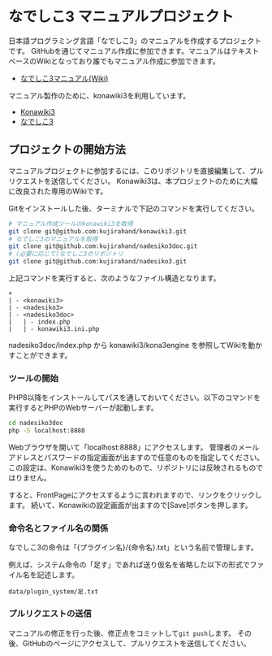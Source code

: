 # なでしこ3 マニュアルプロジェクト

日本語プログラミング言語「なでしこ3」のマニュアルを作成するプロジェクトです。
GitHubを通じてマニュアル作成に参加できます。マニュアルはテキストベースのWikiとなっており誰でもマニュアル作成に参加できます。

- [なでしこ3マニュアル(Wiki)](https://nadesi.com/v3/doc/)

マニュアル製作のために、konawiki3を利用しています。

- [Konawiki3](https://github.com/kujirahand/konawiki3)
- [なでしこ3](https://nadesi.com/doc3/)

## プロジェクトの開始方法

マニュアルプロジェクトに参加するには、このリポジトリを直接編集して、プルリクエストを送信してください。
Konawiki3は、本プロジェクトのために大幅に改良された専用のWikiです。

Gitをインストールした後、ターミナルで下記のコマンドを実行してください。

```sh
# マニュアル作成ツールのkonawiki3を取得
git clone git@github.com:kujirahand/konawiki3.git
# なでしこ3のマニュアルを取得
git clone git@github.com:kujirahand/nadesiko3doc.git
# (必要に応じて)なでしこ3のリポジトリ
git clone git@github.com:kujirahand/nadesiko3.git
```

上記コマンドを実行すると、次のようなファイル構造となります。

```
+
| - <konawiki3>
| - <nadesiko3>
| - <nadesiko3doc>
|   | - index.php
|   | - konawiki3.ini.php
```

nadesiko3doc/index.php から konawiki3/kona3engine を参照してWikiを動かすことができます。

### ツールの開始

PHP8以降をインストールしてパスを通しておいてください。以下のコマンドを実行するとPHPのWebサーバーが起動します。

```sh
cd nadesiko3doc
php -S localhost:8888
```

Webブラウザを開いて「localhost:8888」にアクセスします。
管理者のメールアドレスとパスワードの指定画面が出ますので任意のものを指定してください。
この設定は、Konawiki3を使うためのもので、リポジトリには反映されるものではりません。

すると、FrontPageにアクセスするように言われますので、リンクをクリックします。
続いて、Konawikiの設定画面が出ますので[Save]ボタンを押します。


### 命令名とファイル名の関係

なでしこ3の命令は「{プラグイン名}/{命令名}.txt」という名前で管理します。

例えば、システム命令の「足す」であれば送り仮名を省略した以下の形式でファイル名を記述します。

```
data/plugin_system/足.txt
```

### プルリクエストの送信

マニュアルの修正を行った後、修正点をコミットして`git push`します。
その後、GitHubのページにアクセスして、プルリクエストを送信してください。

